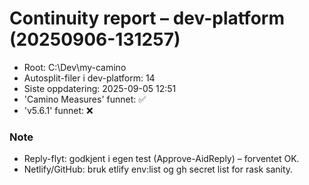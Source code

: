 # Continuity report – dev-platform (20250906-131257)

* Root: C:\Dev\my-camino
* Autosplit-filer i dev-platform: 14
* Siste oppdatering: 2025-09-05 12:51
* 'Camino Measures' funnet: ✅
* 'v5.6.1' funnet: ❌

### Note
- Reply-flyt: godkjent i egen test (Approve-AidReply) – forventet OK.
- Netlify/GitHub: bruk 
etlify env:list og gh secret list for rask sanity.
